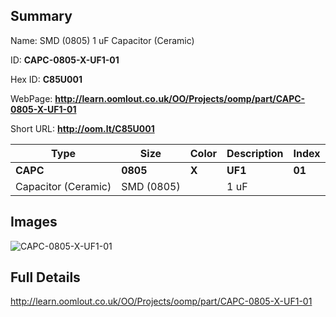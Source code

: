 

## Summary
 
Name: SMD (0805) 1 uF Capacitor (Ceramic)

ID: __CAPC-0805-X-UF1-01__

Hex ID: __C85U001__

WebPage: __http://learn.oomlout.co.uk/OO/Projects/oomp/part/CAPC-0805-X-UF1-01__

Short URL: __http://oom.lt/C85U001__


| Type   | Size   | Color   | Description   | Index   |    
| ----- | ------   | ------   | -----   | ----   |    
| __CAPC__   					| __0805__   					| __X__    						| __UF1__    					| __01__ |    
| Capacitor (Ceramic)		| SMD (0805)	| 		| 1 uF	| 	|

## Images
![CAPC-0805-X-UF1-01](http://oomlout.com/oomp-gen/parts/CAPC-0805-X-UF1-01/CAPC-0805-X-UF1-01_420.jpg)

## Full Details

 http://learn.oomlout.co.uk/OO/Projects/oomp/part/CAPC-0805-X-UF1-01

